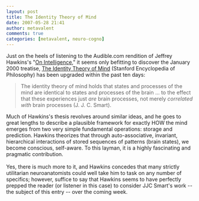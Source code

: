 ```yaml
---
layout: post
title: The Identity Theory of Mind
date: 2007-05-28 21:41
author: metavalent
comments: true
categories: [metavalent, neuro-cogno]
---
```

Just on the heels of listening to the Audible.com rendition of Jeffrey Hawkins's "<a href="http://metavalent.info/?p=570">On Intelligence</a>," it seems only befitting to discover the January 2000 treatise, <a href="http://plato.stanford.edu/entries/mind-identity/">The Identity Theory of Mind</a> (Stanford Encyclopedia of Philosophy) has been upgraded within the past ten days:<blockquote>The identity theory of mind holds that states and processes of the mind are identical to states and processes of the brain ... to the effect that these experiences just <em>are</em> brain processes, not merely<em> correlated with</em> brain processes (J. J. C. Smart).</blockquote>Much of Hawkins's thesis revolves around similar ideas, and he goes to great lengths to describe a plausible framework for exactly HOW the mind emerges from two very simple fundamental operations: storage and prediction. Hawkins theorizes that through auto-associative, invariant, hierarchical interactions of stored sequences of patterns (brain states), we become conscious, self-aware. To this layman, it is a highly fascinating and pragmatic contribution.<br />
<br />
Yes, there is much more to it, and Hawkins concedes that many strictly utilitarian neuroanatomists could well take him to task on any number of specifics; however, suffice to say that Hawkins seems to have perfectly prepped the reader (or listener in this case) to consider JJC Smart's work -- the subject of this entry -- over the coming week.<br />
